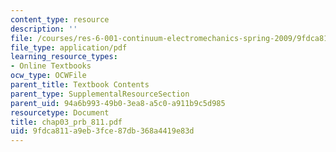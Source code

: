 ```yaml
---
content_type: resource
description: ''
file: /courses/res-6-001-continuum-electromechanics-spring-2009/9fdca811a9eb3fce87db368a4419e83d_chap03_prb_811.pdf
file_type: application/pdf
learning_resource_types:
- Online Textbooks
ocw_type: OCWFile
parent_title: Textbook Contents
parent_type: SupplementalResourceSection
parent_uid: 94a6b993-49b0-3ea8-a5c0-a911b9c5d985
resourcetype: Document
title: chap03_prb_811.pdf
uid: 9fdca811-a9eb-3fce-87db-368a4419e83d
---
```

